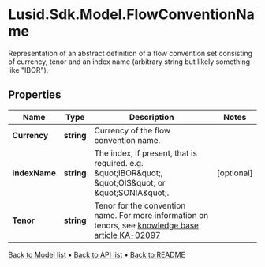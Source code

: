 # Lusid.Sdk.Model.FlowConventionName
Representation of an abstract definition of a flow convention set consisting of currency, tenor and an index name (arbitrary string but likely something like \"IBOR\").

## Properties

Name | Type | Description | Notes
------------ | ------------- | ------------- | -------------
**Currency** | **string** | Currency of the flow convention name. | 
**IndexName** | **string** | The index, if present, that is required. e.g. \&quot;IBOR\&quot;, \&quot;OIS\&quot; or \&quot;SONIA\&quot;. | [optional] 
**Tenor** | **string** | Tenor for the convention name.  For more information on tenors, see [knowledge base article KA-02097](https://support.lusid.com/knowledgebase/article/KA-02097) | 

[Back to Model list](../README.md#documentation-for-models) &#8226; [Back to API list](../README.md#documentation-for-api-endpoints) &#8226; [Back to README](../README.md)

